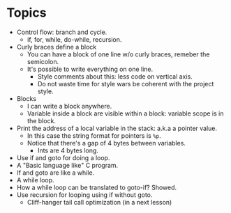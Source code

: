 # Topics

* Control flow: branch and cycle.
  * if, for, while, do-while, recursion.
* Curly braces define a block
  * You can have a block of one line w/o curly braces, remeber the semicolon.
  * It's possible to write everything on one line.
    * Style comments about this: less code on vertical axis.
    * Do not waste time for style wars be coherent with the project style.
* Blocks
  * I can write a block anywhere.
  * Variable inside a block are visible within a block: variable scope is in the block.
* Print the address of a local variable in the stack: a.k.a a pointer value.
  * In this case the string format for pointers is `%p`.
  * Notice that there's a gap of 4 bytes between variables.
    * Ints are 4 bytes long.
* Use if and goto for doing a loop.
* A "Basic language like" C program.
* If and goto are like a while.
* A while loop.
* How a while loop can be translated to goto-if? Showed.
* Use recursion for looping using if without goto.
  * Cliff-hanger tail call optimization (in a next lesson)
